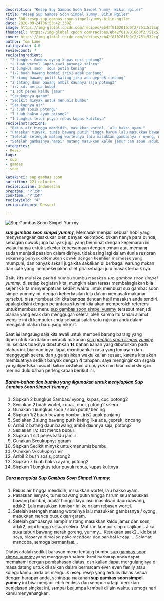 ```yaml
---
description: "Resep Sup Gambas Soon Simpel Yummy, Bikin Ngiler"
title: "Resep Sup Gambas Soon Simpel Yummy, Bikin Ngiler"
slug: 300-resep-sup-gambas-soon-simpel-yummy-bikin-ngiler
date: 2020-09-24T06:53:42.339Z
image: https://img-global.cpcdn.com/recipes/eb42f8102016d0f2/751x532cq70/sup-gambas-soon-simpel-yummy-foto-resep-utama.jpg
thumbnail: https://img-global.cpcdn.com/recipes/eb42f8102016d0f2/751x532cq70/sup-gambas-soon-simpel-yummy-foto-resep-utama.jpg
cover: https://img-global.cpcdn.com/recipes/eb42f8102016d0f2/751x532cq70/sup-gambas-soon-simpel-yummy-foto-resep-utama.jpg
author: Tom Lane
ratingvalue: 4.6
reviewcount: 7
recipeingredient:
- "2 bungkus Gambas oyong kupas cuci potong2"
- "2 buah wortel kupas cuci potong2 selera"
- "1 bungkus soon  soun putih bening"
- "1/2 buah bawang bombai iris2 agak panjang"
- "3 siung bawang putih kating jika ada geprek cincang"
- "2 batang daun bawang ambil daunnya saja potong2"
- "1/2 sdt merica bubuk"
- "1 sdt peres kaldu jamur"
- "Secukupnya garam"
- "Sedikit minyak untuk menumis bumbu"
- "Secukupnya air"
- "2 buah sosis potong2"
- "7 buah bakso ayam potong2"
- "1 bungkus telur puyuh rebus kupas kulitnya"
recipeinstructions:
- "Rebus air hingga mendidih, masukkan wortel, lalu bakso ayam."
- "Panaskan minyak, tumis bawang putih hingga harum lalu masukkan bawang bombai, aduk2 hingga layu layu masukkan daun bawang, aduk2. Lalu masukkan tumisan ini ke dalam rebusan wortel."
- "Setelah setengah matang wortelnya lalu masukkan gambasnya / oyong, masukkan merica bubuk dan garam."
- "Setelah gambasnya hampir matang masukkan kaldu jamur dan soun, aduk2, icipi hingga sesuai selera. Matikan kompor siap disajikan... Jika suka taburi bawang merah goreng, yummy... Kesukaan anak2.. klo buat saya, biasanya dimakan pake mendoan dan sambal kecap.... Selamat mencoba, semoga bermanfaat..."
categories:
- Resep
tags:
- sup
- gambas
- soon

katakunci: sup gambas soon 
nutrition: 221 calories
recipecuisine: Indonesian
preptime: "PT35M"
cooktime: "PT35M"
recipeyield: "4"
recipecategory: Dessert

---
```



![Sup Gambas Soon Simpel Yummy](https://img-global.cpcdn.com/recipes/eb42f8102016d0f2/751x532cq70/sup-gambas-soon-simpel-yummy-foto-resep-utama.jpg)

<b><i>sup gambas soon simpel yummy</i></b>, Memasak menjadi sebuah hobi yang menyenangkan dilakukan oleh banyak kelompok. bukan hanya para bunda, sebagian cowok juga banyak juga yang berminat dengan kegemaran ini. walau hanya untuk sekedar kebersamaan dengan teman atau memang sudah menjadi passion dalam dirinya. tidak asing lagi dalam dunia restoran sekarang banyak ditemukan cowok dengan keahlian memasak yang mumpuni, dan banyak sekali juga kita saksikan di berbagai warung makan dan cafe yang mempekerjakan chef pria sebagai juru masak terbaik nya.



Baik, kita mulai ke perihal bumbu bumbu masakan <i>sup gambas soon simpel yummy</i>. di setiap kegiatan kita, mungkin akan terasa membahagiakan bila sejenak kita menyempatkan sedikit waktu untuk membuat sup gambas soon simpel yummy ini. dengan keberhasilan kita dalam memasak makanan tersebut, bisa membuat diri kita bangga dengan hasil masakan anda sendiri. apalagi disini dengan perantara situs ini kita akan memperoleh referensi untuk membuat menu <u>sup gambas soon simpel yummy</u> tersebut menjadi olahan yang enak dan menggugah selera, oleh karena itu tandai alamat website ini di komputer anda sebagai salah satu rujukan anda dalam mengolah olahan baru yang nikmat.


Saat ini langsung saja kita awali untuk membeli barang barang yang diperuntuk kan dalam meracik makanan <u><i>sup gambas soon simpel yummy</i></u> ini. setidak tidaknya dibutuhkan <b>14</b> bahan bahan yang dibutuhkan pada olahan ini. biar nantinya dapat membuahkan rasa yang lumayan dan menggugah selera. dan juga sisihkan waktu kalian sesaat, karena kita akan membuatnya sedikit banyak dengan <b>4</b> tahapan. saya menginginkan segala yang diperlukan sudah kalian sediakan disini, yuk mari kita mulai dengan merinci dulu bahan perlengkapan berikut ini.

<!--inarticleads1-->

##### Bahan-bahan dan bumbu yang digunakan untuk menyiapkan Sup Gambas Soon Simpel Yummy:

1. Siapkan 2 bungkus Gambas/ oyong, kupas, cuci potong2
1. Sediakan 2 buah wortel, kupas, cuci, potong2 selera
1. Gunakan 1 bungkus soon / soun putih/ bening
1. Siapkan 1/2 buah bawang bombai, iris2 agak panjang
1. Sediakan 3 siung bawang putih kating jika ada, geprek, cincang
1. Ambil 2 batang daun bawang, ambil daunnya saja, potong2
1. Sediakan 1/2 sdt merica bubuk
1. Siapkan 1 sdt peres kaldu jamur
1. Gunakan Secukupnya garam
1. Siapkan Sedikit minyak untuk menumis bumbu
1. Gunakan Secukupnya air
1. Ambil 2 buah sosis, potong2
1. Siapkan 7 buah bakso ayam, potong2
1. Siapkan 1 bungkus telur puyuh rebus, kupas kulitnya




<!--inarticleads2-->

##### Cara mengolah Sup Gambas Soon Simpel Yummy:

1. Rebus air hingga mendidih, masukkan wortel, lalu bakso ayam.
1. Panaskan minyak, tumis bawang putih hingga harum lalu masukkan bawang bombai, aduk2 hingga layu layu masukkan daun bawang, aduk2. Lalu masukkan tumisan ini ke dalam rebusan wortel.
1. Setelah setengah matang wortelnya lalu masukkan gambasnya / oyong, masukkan merica bubuk dan garam.
1. Setelah gambasnya hampir matang masukkan kaldu jamur dan soun, aduk2, icipi hingga sesuai selera. Matikan kompor siap disajikan... Jika suka taburi bawang merah goreng, yummy... Kesukaan anak2.. klo buat saya, biasanya dimakan pake mendoan dan sambal kecap.... Selamat mencoba, semoga bermanfaat...




Diatas adalah sedikit bahasan menu tentang bumbu <u>sup gambas soon simpel yummy</u> yang menggugah selera. kami berharap anda dapat memahami dengan pembahasan diatas, dan kalian dapat mengulanginya di masa datang untuk di sajikan dalam bermacam even even family atau kolega kamu. anda bs mengulik resep resep yang tertulis diatas sesuai dengan harapan anda, sehingga makanan <b>sup gambas soon simpel yummy</b> ini bisa menjadi lebih endess dan sempurna lagi. demikian penjelasan singkat ini, sampai berjumpa kembali di lain waktu. semoga hari kamu menyenangkan.
